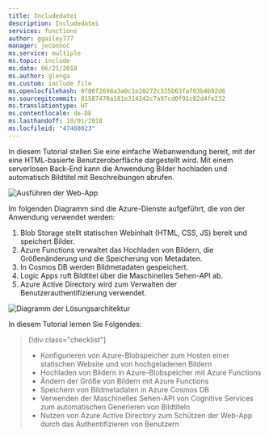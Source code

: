 ```yaml
---
title: Includedatei
description: Includedatei
services: functions
author: ggailey777
manager: jeconnoc
ms.service: multiple
ms.topic: include
ms.date: 06/21/2018
ms.author: glenga
ms.custom: include file
ms.openlocfilehash: 0f86f2698a3a0c1e20272c335b63faf03b4b92d6
ms.sourcegitcommit: 81587470a181e314242c7a97cd0f91c82d4fe232
ms.translationtype: HT
ms.contentlocale: de-DE
ms.lasthandoff: 10/01/2018
ms.locfileid: "47460023"
---
```

In diesem Tutorial stellen Sie eine einfache Webanwendung bereit, mit der eine HTML-basierte Benutzeroberfläche dargestellt wird. Mit einem serverlosen Back-End kann die Anwendung Bilder hochladen und automatisch Bildtitel mit Beschreibungen abrufen.

![Ausführen der Web-App](media/functions-first-serverless-web-app/0-app-screenshot-finished.png)

Im folgenden Diagramm sind die Azure-Dienste aufgeführt, die von der Anwendung verwendet werden:

1. Blob Storage stellt statischen Webinhalt (HTML, CSS, JS) bereit und speichert Bilder.
2. Azure Functions verwaltet das Hochladen von Bildern, die Größenänderung und die Speicherung von Metadaten.
3. In Cosmos DB werden Bildmetadaten gespeichert.
4. Logic Apps ruft Bildtitel über die Maschinelles Sehen-API ab.
5. Azure Active Directory wird zum Verwalten der Benutzerauthentifizierung verwendet.

![Diagramm der Lösungsarchitektur](media/functions-first-serverless-web-app/0-architecture.jpg)

In diesem Tutorial lernen Sie Folgendes:
> [!div class="checklist"]
> * Konfigurieren von Azure-Blobspeicher zum Hosten einer statischen Website und von hochgeladenen Bildern
> * Hochladen von Bildern in Azure-Blobspeicher mit Azure Functions
> * Ändern der Größe von Bildern mit Azure Functions
> * Speichern von Bildmetadaten in Azure Cosmos DB
> * Verwenden der Maschinelles Sehen-API von Cognitive Services zum automatischen Generieren von Bildtiteln
> * Nutzen von Azure Active Directory zum Schützen der Web-App durch das Authentifizieren von Benutzern
